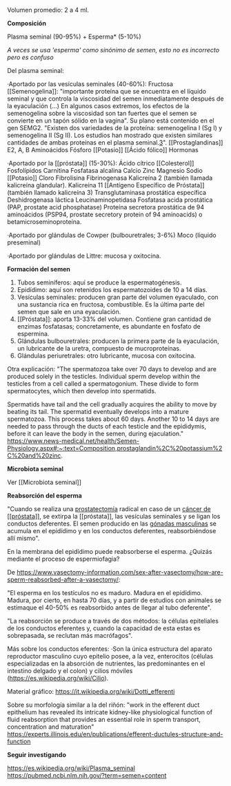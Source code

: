 Volumen promedio: 2 a 4 ml.

**Composición**


Plasma seminal (90-95%) + Esperma* (5-10%)

*A veces se usa 'esperma' como sinónimo de semen, esto no es incorrecto pero es confuso*

Del plasma seminal:

·Aportado por las vesículas seminales (40-60%):
	Fructosa
	[[Semenogelina]]: "importante proteína que se encuentra en el líquido seminal y que controla la viscosidad del semen inmediatamente después de la eyaculación (...) En algunos casos extremos, los efectos de la semenogelina sobre la viscosidad son tan fuertes que el semen se convierte en un tapón sólido en la vagina". Su plano está contenido en el gen SEMG2. "Existen dos variedades de la proteína: semenogelina I (Sg I) y semenogelina II (Sg II). Los estudios han mostrado que existen similares cantidades de ambas proteínas en el plasma seminal.[3](https://es.wikipedia.org/wiki/Semenogelina#cite_note-:0-3)​".
	[[Prostaglandinas]] E2, A, B
	Aminoácidos
	Fósforo
	[[Potasio]]
	[[Ácido fólico]]
	Hormonas

·Aportado por la [[próstata]] (15-30%):
	Ácido cítrico
	[[Colesterol]]
	Fosfolípidos
	Carnitina
	Fosfatasa alcalina
	Calcio
	Zinc
	Magnesio
	Sodio
	[[Potasio]]
	Cloro
	Fibrolisina
	Fibrinogenasa
	Kalicreína 2 (también llamada kalicreína glandular).
	Kalicreína 11
	[[Antígeno Específico de Próstata]] (también llamado kalicreína 3)
	Transglutaminasa prostática específica
	Deshidrogenasa láctica
	Leucinaminopetidasa
	Fosfatasa acida prostática (PAP, prostate acid phosphatase)
	Proteína secretora prostática de 94 aminoácidos (PSP94, prostate secretory protein of 94 aminoacids) o betamicroseminoproteína.

·Aportado por glándulas de Cowper (bulbouretrales; 3-6%)
	Moco (líquido preseminal)

·Aportado por glándulas de Littre: mucosa y oxitocina.

**Formación del semen**

1. Tubos seminíferos: aquí se produce la espermatogénesis. 
2. Epidídimo: aquí son retenidos los espermatozoides de 10 a 14 días. 
3. Vesículas seminales: producen gran parte del volumen eyaculado, con una sustancia rica en fructosa, combustible. Es la última parte del semen que sale en una eyaculación. 
4. [[Próstata]]: aporta 13-33% del volumen. Contiene gran cantidad de enzimas fosfatasas; concretamente, es abundante en fosfato de espermina.
5. Glándulas bulbouretrales: producen la primera parte de la eyaculación, un lubricante de la uretra, compuesto de mucroproteínas.
6. Glándulas periuretrales: otro lubricante, mucosa con oxitocina. 

Otra explicación: "The spermatozoa take over 70 days to develop and are produced solely in the testicles. Individual sperm develop within the testicles from a cell called a spermatogonium. These divide to form spermatocytes, which then develop into spermatids.

Spermatids have tail and the cell gradually acquires the ability to move by beating its tail. The spermatid eventually develops into a mature spermatozoa. This process takes about 60 days. Another 10 to 14 days are needed to pass through the ducts of each testicle and the epididymis, before it can leave the body in the semen, during ejaculation."
https://www.news-medical.net/health/Semen-Physiology.aspx#:~:text=Composition,prostaglandin%2C%20potassium%2C%20and%20zinc.


**Microbiota seminal**


Ver [[Microbiota seminal]]

**Reabsorción del esperma**

"Cuando se realiza una [prostatectomía](https://es.wikipedia.org/wiki/Tratamiento_del_c%C3%A1ncer_de_pr%C3%B3stata "Tratamiento del cáncer de [[[[[[[[[[[[[[[[[[[[[[[[[[[[[[[[[[[[próstata]]]]]]]]]]]]]]]]]]]]]]]]]]]]]]]]]]]]") radical en caso de un [cáncer de [[próstata]]](https://es.wikipedia.org/wiki/C%C3%A1ncer_de_pr%C3%B3stata "Cáncer de [[[[próstata]]]]"), se extirpa la [[próstata]], las vesículas seminales y se ligan los conductos deferentes. El semen producido en las [gónadas masculinas](https://es.wikipedia.org/wiki/Test%C3%ADculo "Testículo") se acumula en el epidídimo y en los conductos deferentes, reabsorbiéndose allí mismo".

En la membrana del epidídimo puede reabsorberse el esperma. ¿Quizás mediante el proceso de espermiofagia?

De https://www.vasectomy-information.com/sex-after-vasectomy/how-are-sperm-reabsorbed-after-a-vasectomy/:

"El esperma en los testículos no es maduro. Madura en el epidídimo. Madura, por cierto, en hasta 70 días, y a partir de estudios con animales se estimaque el 40-50% es reabsorbido antes de llegar al tubo deferente".

"La reabsorción se produce a través de dos métodos: la células epiteliales de los conductos eferentes y, cuando la capacidad de esta estas es sobrepasada, se reclutan más macrófagos".

Más sobre los conductos eferentes:
·Son la única estructura del aparato reproductor masculino cuyo epitelio posee, a la vez, enterocitos (células especializadas en la absorción de nutrientes, las predominantes en el intestino delgado y el colon) y cilios móviles (https://es.wikipedia.org/wiki/Cilio).

Material gráfico:
https://it.wikipedia.org/wiki/Dotti_efferenti

Sobre su morfología similar a la del riñón:
"work in the efferent duct epithelium has revealed its intricate kidney-like physiological function of fluid reabsorption that provides an essential role in sperm transport, concentration and maturation" https://experts.illinois.edu/en/publications/efferent-ductules-structure-and-function





**Seguir investigando**

https://es.wikipedia.org/wiki/Plasma_seminal
https://pubmed.ncbi.nlm.nih.gov/?term=semen+content



